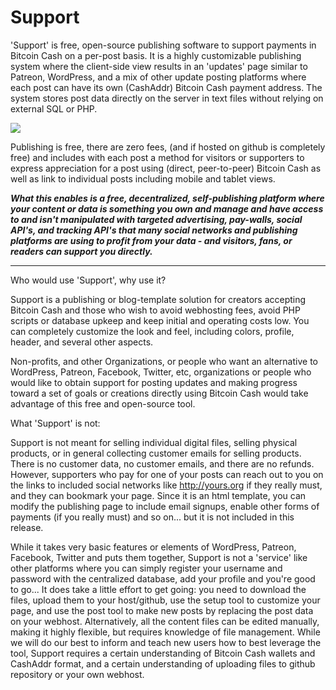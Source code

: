 # Support
'Support' is free, open-source publishing software to support payments in Bitcoin Cash on a per-post basis. It is a highly customizable publishing system where the client-side view results in an 'updates' page similar to Patreon, WordPress, and a mix of other update posting platforms where each post can have its own (CashAddr) Bitcoin Cash payment address. The system stores post data directly on the server in text files without relying on external SQL or PHP. 

<img src="http://agf.earth/support_demo.png">

Publishing is free, there are zero fees, (and if hosted on github is completely free) and includes with each post a method for visitors or supporters to express appreciation for a post using (direct, peer-to-peer) Bitcoin Cash as well as link to individual posts including mobile and tablet views.

<b><i>What this enables is a free, decentralized, self-publishing platform where your content or data is something you own and manage and have access to and isn't manipulated with targeted advertising, pay-walls, social API's, and tracking API's that many social networks and publishing platforms are using to profit from your data - and visitors, fans, or readers can support you directly.</b></i>

<hr>

Who would use 'Support', why use it?

Support is a publishing or blog-template solution for creators accepting Bitcoin Cash and those who wish to avoid webhosting fees, avoid PHP scripts or database upkeep and keep initial and operating costs low. You can completely customize the look and feel, including colors, profile, header, and several other aspects.

Non-profits, and other Organizations, or people who want an alternative to WordPress, Patreon, Facebook, Twitter, etc, organizations or people who would like to obtain support for posting updates and making progress toward a set of goals or creations directly using Bitcoin Cash would take advantage of this free and open-source tool.

What 'Support' is not:

Support is not meant for selling individual digital files, selling physical products, or in general collecting customer emails for selling products. There is no customer data, no customer emails, and there are no refunds. However, supporters who pay for one of your posts can reach out to you on the links to included social networks like http://yours.org if they really must, and they can bookmark your page. Since it is an html template, you can modify the publishing page to include email signups, enable other forms of payments (if you really must) and so on... but it is not included in this release. 

While it takes very basic features or elements of WordPress, Patreon, Facebook, Twitter and puts them together, Support is not a 'service' like other platforms where you can simply register your username and password with the centralized database, add your profile and you're good to go... It does take a little effort to get going: you need to download the files, upload them to your host/github, use the setup tool to customize your page, and use the post tool to make new posts by replacing the post data on your webhost. Alternatively, all the content files can be edited manually, making it highly flexible, but requires knowledge of file management.  While we will do our best to inform and teach new users how to best leverage the tool, Support requires a certain understanding of Bitcoin Cash wallets and CashAddr format, and a certain understanding of uploading files to github repository or your own webhost. 
